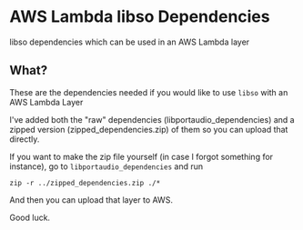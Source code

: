# AWS Lambda libso Dependencies
libso dependencies which can be used in an AWS Lambda layer

## What?
These are the dependencies needed if you would like to use `libso` with an AWS Lambda Layer

I've added both the "raw" dependencies (libportaudio_dependencies) and a zipped version (zipped_dependencies.zip) of them so you can upload that directly.

If you want to make the zip file yourself (in case I forgot something for instance), go to `libportaudio_dependencies` and run

`zip -r ../zipped_dependencies.zip ./*`

And then you can upload that layer to AWS.

Good luck.